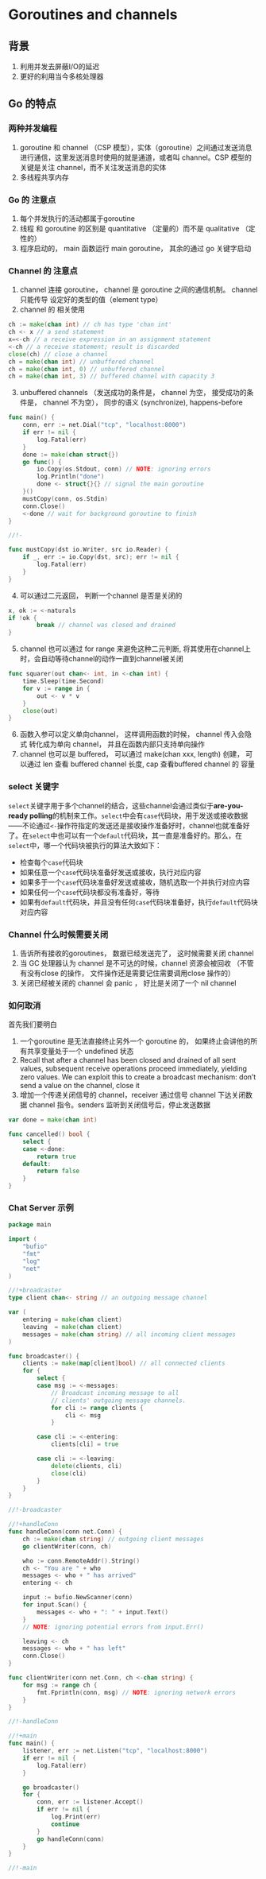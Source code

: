 # Goroutines and channels

## 背景

1. 利用并发去屏蔽I/O的延迟
2. 更好的利用当今多核处理器

## Go 的特点

### **两种并发编程**

1. goroutine 和 channel （CSP 模型），实体（goroutine）之间通过发送消息进行通信，这里发送消息时使用的就是通道，或者叫 channel。CSP 模型的关键是关注 channel，而不关注发送消息的实体
2. 多线程共享内存

### **Go 的 注意点**

1. 每个并发执行的活动都属于goroutine
2. 线程 和 goroutine 的区别是 quantitative （定量的）而不是 qualitative （定性的）
3. 程序启动的， main 函数运行 main goroutine， 其余的通过 go 关键字启动

### Channel 的 注意点

1.  channel 连接 goroutine， channel 是 goroutine 之间的通信机制。 channel 只能传导 设定好的类型的值（element type）
2. channel 的 相关使用

```go
ch := make(chan int) // ch has type 'chan int'
ch <- x // a send statement
x=<-ch // a receive expression in an assignment statement
<-ch // a receive statement; result is discarded
close(ch) // close a channel
ch = make(chan int) // unbuffered channel
ch = make(chan int, 0) // unbuffered channel
ch = make(chan int, 3) // buffered channel with capacity 3
```

3. unbuffered channels  （发送成功的条件是， channel 为空， 接受成功的条件是， channel 不为空）， 同步的语义 (synchronize), happens-before

```go
func main() {
	conn, err := net.Dial("tcp", "localhost:8000")
	if err != nil {
		log.Fatal(err)
	}
	done := make(chan struct{})
	go func() {
		io.Copy(os.Stdout, conn) // NOTE: ignoring errors
		log.Println("done")
		done <- struct{}{} // signal the main goroutine
	}()
	mustCopy(conn, os.Stdin)
	conn.Close()
	<-done // wait for background goroutine to finish
}

//!-

func mustCopy(dst io.Writer, src io.Reader) {
	if _, err := io.Copy(dst, src); err != nil {
		log.Fatal(err)
	}
}
```

4. 可以通过二元返回， 判断一个channel 是否是关闭的

```go
x, ok := <-naturals
if !ok {
		break // channel was closed and drained
}
```

5. channel 也可以通过 for range 来避免这种二元判断, 将其使用在channel上时，会自动等待channel的动作一直到channel被关闭

```go
func squarer(out chan<- int, in <-chan int) {
	time.Sleep(time.Second)
	for v := range in {
		out <- v * v
	}
	close(out)
}
```

6. 函数入参可以定义单向channel， 这样调用函数的时候， channel 传入会隐式 转化成为单向 channel， 并且在函数内部只支持单向操作
7. channel 也可以是 buffered， 可以通过 make(chan xxx, length) 创建， 可以通过 len 查看 buffered channel 长度, cap 查看buffered channel 的 容量

### select 关键字

`select`关键字用于多个channel的结合，这些channel会通过类似于**are-you-ready polling**的机制来工作。`select`中会有`case`代码块，用于发送或接收数据——不论通过`<-`操作符指定的发送还是接收操作准备好时，channel也就准备好了。在`select`中也可以有一个`default`代码块，其一直是准备好的。那么，在`select`中，哪一个代码块被执行的算法大致如下：

- 检查每个`case`代码块
- 如果任意一个`case`代码块准备好发送或接收，执行对应内容
- 如果多于一个`case`代码块准备好发送或接收，随机选取一个并执行对应内容
- 如果任何一个`case`代码块都没有准备好，等待
- 如果有`default`代码块，并且没有任何`case`代码块准备好，执行`default`代码块对应内容

### Channel 什么时候需要关闭

1. 告诉所有接收的goroutines， 数据已经发送完了， 这时候需要关闭 channel
2. 当 GC 处理器认为 channel 是不可达的时候，channel 资源会被回收 （不管有没有close 的操作， 文件操作还是需要记住需要调用close 操作的）
3. 关闭已经被关闭的 channel 会 panic ， 好比是关闭了一个 nil channel

### 如何取消

首先我们要明白

1. 一个goroutine 是无法直接终止另外一个 goroutine 的， 如果终止会讲他的所有共享变量处于一个 undefined 状态
2. Recall that after a channel has been closed and drained of all sent values, subsequent receive operations proceed immediately, yielding zero values. We can exploit this to create a broadcast mechanism: don’t send a value on the channel, close it
3. 增加一个传递关闭信号的 channel，receiver 通过信号 channel 下达关闭数据 channel 指令。senders 监听到关闭信号后，停止发送数据

```go
var done = make(chan int)

func cancelled() bool {
	select {
	case <-done:
		return true
	default:
		return false
	}
}
```

### Chat Server 示例

```go
package main

import (
	"bufio"
	"fmt"
	"log"
	"net"
)

//!+broadcaster
type client chan<- string // an outgoing message channel

var (
	entering = make(chan client)
	leaving  = make(chan client)
	messages = make(chan string) // all incoming client messages
)

func broadcaster() {
	clients := make(map[client]bool) // all connected clients
	for {
		select {
		case msg := <-messages:
			// Broadcast incoming message to all
			// clients' outgoing message channels.
			for cli := range clients {
				cli <- msg
			}

		case cli := <-entering:
			clients[cli] = true

		case cli := <-leaving:
			delete(clients, cli)
			close(cli)
		}
	}
}

//!-broadcaster

//!+handleConn
func handleConn(conn net.Conn) {
	ch := make(chan string) // outgoing client messages
	go clientWriter(conn, ch)

	who := conn.RemoteAddr().String()
	ch <- "You are " + who
	messages <- who + " has arrived"
	entering <- ch

	input := bufio.NewScanner(conn)
	for input.Scan() {
		messages <- who + ": " + input.Text()
	}
	// NOTE: ignoring potential errors from input.Err()

	leaving <- ch
	messages <- who + " has left"
	conn.Close()
}

func clientWriter(conn net.Conn, ch <-chan string) {
	for msg := range ch {
		fmt.Fprintln(conn, msg) // NOTE: ignoring network errors
	}
}

//!-handleConn

//!+main
func main() {
	listener, err := net.Listen("tcp", "localhost:8000")
	if err != nil {
		log.Fatal(err)
	}

	go broadcaster()
	for {
		conn, err := listener.Accept()
		if err != nil {
			log.Print(err)
			continue
		}
		go handleConn(conn)
	}
}

//!-main

```





